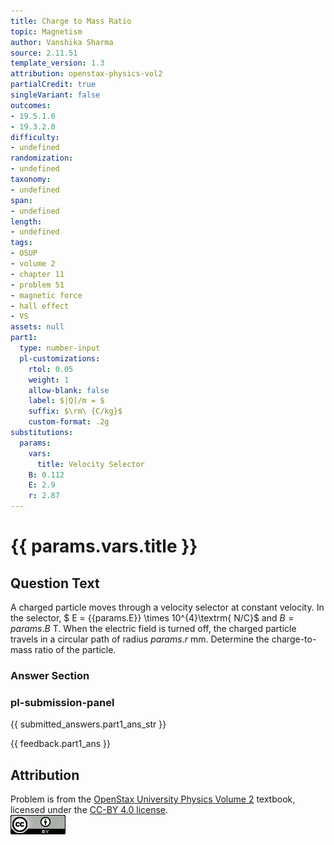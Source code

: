 ```yaml
---
title: Charge to Mass Ratio
topic: Magnetism
author: Vanshika Sharma
source: 2.11.51
template_version: 1.3
attribution: openstax-physics-vol2
partialCredit: true
singleVariant: false
outcomes:
- 19.5.1.0
- 19.3.2.0
difficulty:
- undefined
randomization:
- undefined
taxonomy:
- undefined
span:
- undefined
length:
- undefined
tags:
- OSUP
- volume 2
- chapter 11
- problem 51
- magnetic force
- hall effect
- VS
assets: null
part1:
  type: number-input
  pl-customizations:
    rtol: 0.05
    weight: 1
    allow-blank: false
    label: $|Q|/m = $
    suffix: $\rm\ {C/kg}$
    custom-format: .2g
substitutions:
  params:
    vars:
      title: Velocity Selector
    B: 0.112
    E: 2.9
    r: 2.87
---
```

# {{ params.vars.title }}

## Question Text

A charged particle moves through a velocity selector at constant velocity. In the selector, $ E = {{params.E}} \times 10^{4}\textrm{ N/C}$ and $B = {{params.B}}\textrm{ T}$.
When the electric field is turned off, the charged particle travels in a circular path of radius ${{params.r}}\textrm{ mm}$. Determine the charge-to-mass ratio of the particle.

### Answer Section

### pl-submission-panel

{{ submitted_answers.part1_ans_str }}

{{ feedback.part1_ans }}

## Attribution

Problem is from the [OpenStax University Physics Volume 2](https://openstax.org/details/books/university-physics-volume-2) textbook, licensed under the [CC-BY 4.0 license](https://creativecommons.org/licenses/by/4.0/).<br>![Image representing the Creative Commons 4.0 BY license.](https://raw.githubusercontent.com/firasm/bits/master/by.png)